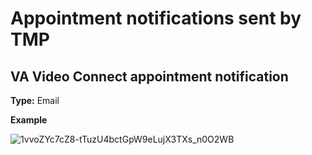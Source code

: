 # Appointment notifications sent by TMP

## VA Video Connect appointment notification

**Type:** Email

**Example**

![1vvoZYc7cZ8-tTuzU4bctGpW9eLujX3TXs_n0O2WB](https://user-images.githubusercontent.com/2536801/131004051-415ce2be-4869-42ce-9085-ddb007775636.png)
